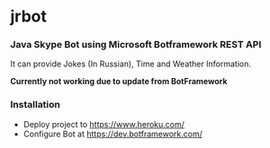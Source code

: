 # jrbot

### Java Skype Bot using Microsoft Botframework REST API

It can provide Jokes (In Russian), Time and Weather Information.

**Currently not working due to update from BotFramework**

### Installation
 - Deploy project to https://www.heroku.com/
 - Configure Bot at https://dev.botframework.com/
